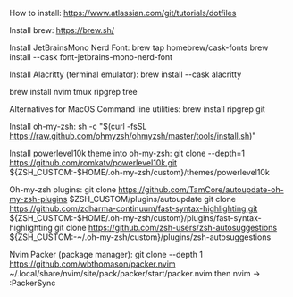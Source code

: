 How to install:
https://www.atlassian.com/git/tutorials/dotfiles

Install brew:
https://brew.sh/

Install JetBrainsMono Nerd Font:
brew tap homebrew/cask-fonts
brew install --cask font-jetbrains-mono-nerd-font

Install Alacritty (terminal emulator):
brew install --cask alacritty

brew install nvim tmux ripgrep tree

Alternatives for MacOS Command line utilities:
brew install ripgrep git

Install oh-my-zsh:
sh -c "$(curl -fsSL https://raw.github.com/ohmyzsh/ohmyzsh/master/tools/install.sh)"

Install powerlevel10k theme into oh-my-zsh:
git clone --depth=1 https://github.com/romkatv/powerlevel10k.git ${ZSH_CUSTOM:-$HOME/.oh-my-zsh/custom}/themes/powerlevel10k

Oh-my-zsh plugins:
git clone https://github.com/TamCore/autoupdate-oh-my-zsh-plugins $ZSH_CUSTOM/plugins/autoupdate
git clone https://github.com/zdharma-continuum/fast-syntax-highlighting.git ${ZSH_CUSTOM:-$HOME/.oh-my-zsh/custom}/plugins/fast-syntax-highlighting
git clone https://github.com/zsh-users/zsh-autosuggestions ${ZSH_CUSTOM:-~/.oh-my-zsh/custom}/plugins/zsh-autosuggestions

Nvim Packer (package manager):
git clone --depth 1 https://github.com/wbthomason/packer.nvim ~/.local/share/nvim/site/pack/packer/start/packer.nvim
then nvim -> :PackerSync

